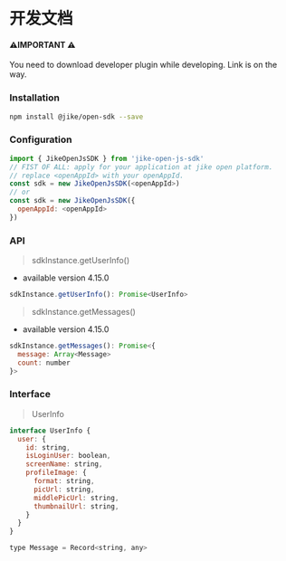 # 开发文档

####  ⚠️IMPORTANT ⚠️

You need to download developer plugin while developing. Link is on the way.

### Installation

```bash
npm install @jike/open-sdk --save
```

### Configuration

```javascript
import { JikeOpenJsSDK } from 'jike-open-js-sdk'
// FIST OF ALL: apply for your application at jike open platform.
// replace <openAppId> with your openAppId.
const sdk = new JikeOpenJsSDK(<openAppId>)
// or
const sdk = new JikeOpenJsSDK({
  openAppId: <openAppId>
})
```

### API

> sdkInstance.getUserInfo\(\)

* available version 4.15.0

```javascript
sdkInstance.getUserInfo(): Promise<UserInfo>
```

> sdkInstance.getMessages\(\)

* available version 4.15.0

```javascript
sdkInstance.getMessages(): Promise<{
  message: Array<Message>
  count: number
}>
```

### Interface

> UserInfo

```javascript
interface UserInfo {
  user: {
    id: string,
    isLoginUser: boolean,
    screenName: string,
    profileImage: {
      format: string,
      picUrl: string,
      middlePicUrl: string,
      thumbnailUrl: string,
    }
  }
}

type Message = Record<string, any>
```

